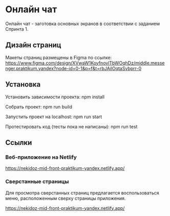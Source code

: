 # Онлайн чат

Онлайн чат - заготовка основных экранов в соответствии с заданием Спринта 1.

## Дизайн страниц
Макеты страниц размещены в Figma по ссылке:
https://www.figma.com/design/XVwaW1KoyfnovlTbWOqhDz/middle.messenger.praktikum.yandex?node-id=0-1&p=f&t=rbJAilOqtaSvbprr-0

## Установка
Установить зависимости проекта:
    npm install

Собрать проект:
    npm run build

Запустить проект на localhost:
    npm run start

Протестировать код (тесты пока не написаны):
    npm run test

## Ссылки

### Веб-приложение на Netlify

https://nekidoz-mid-front-praktikum-yandex.netlify.app/

### Сверстанные страницы

Для просмотра сверстанных страниц предлагается воспользоваться меню, расположенным сверху страницы приложения.

https://nekidoz-mid-front-praktikum-yandex.netlify.app/
